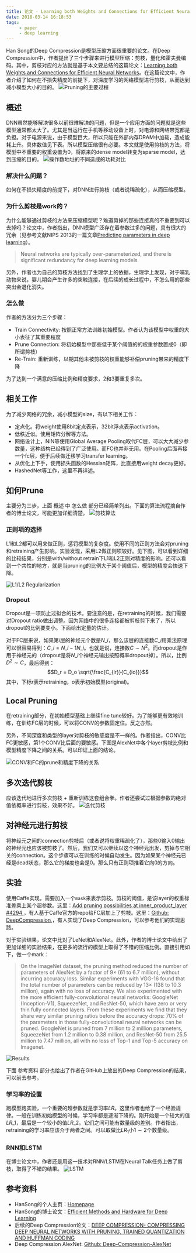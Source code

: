 ```yaml
---
title: 论文 - Learning both Weights and Connections for Efficient Neural Networks
date: 2018-03-14 16:18:53
tags:
     - paper
     - deep learning
---
```

Han Song的Deep Compression是模型压缩方面很重要的论文。在Deep Compression中，作者提出了三个步骤来进行模型压缩：剪枝，量化和霍夫曼编码。其中，剪枝对应的方法就是基于本文要总结的这篇论文：[Learning both Weights and Connections for Efficient Neural Networks](https://arxiv.org/abs/1506.02626)。在这篇论文中，作者介绍了如何在不损失精度的前提下，对深度学习的网络模型进行剪枝，从而达到减小模型大小的目的。
![Pruning的主要过程](/img/paper-pruning-network-demo.png)
<!-- more -->

## 概述
DNN虽然能够解决很多以前很难解决的问题，但是一个应用方面的问题就是这些模型通常都太大了。尤其是当运行在手机等移动设备上时，对电源和网络带宽都是负担。对于电源来说，由于模型巨大，所以只能在外部内存DRAM中加载，造成能耗上升。具体数值见下表。所以模型压缩很有必要。本文就是使用剪枝的方法，将模型中不重要的权重设置为$0$，将原来的dense model转变为sparse model，达到压缩的目的。
![操作数地址的不同造成的功耗对比](/img/paper-pruning-network-energy-for-different-memory-hieracy.png)

### 解决什么问题？
如何在不损失精度的前提下，对DNN进行剪枝（或者说稀疏化），从而压缩模型。

### 为什么剪枝是work的？
为什么能够通过剪枝的方法来压缩模型呢？难道剪掉的那些连接真的不重要到可以去掉吗？论文中，作者指出，DNN模型广泛存在着参数过多的问题，具有很大的冗余（见参考文献NIPS 2013的一篇文章[Predicting parameters in deep learning](https://arxiv.org/abs/1306.0543)）。

> Neural networks are typically over-parameterized, and there is significant redundancy for deep learning models 

另外，作者也为自己的剪枝方法找到了生理学上的依据，生理学上发现，对于哺乳动物来说，婴儿期会产生许多的突触连接，在后续的成长过程中，不怎么用的那些突出会退化消失。

### 怎么做
作者的方法分为三个步骤：
- Train Connectivity: 按照正常方法训练初始模型。作者认为该模型中权重的大小表征了其重要程度
- Prune Connection: 将初始模型中那些低于某个阈值的的权重参数置成$0$（即所谓剪枝）
- Re-Train: 重新训练，以期其他未被剪枝的权重能够补偿pruning带来的精度下降

为了达到一个满意的压缩比例和精度要求，$2$和$3$要重复多次。

## 相关工作
为了减少网络的冗余，减小模型的size，有以下相关工作：

- 定点化。将weight使用8bit定点表示，32bit浮点表示activation。
- 低秩近似。使用矩阵分解等方法。
- 网络设计上，NIN等使用Global Average Pooling取代FC层，可以大大减少参数量，这种结构已经得到了广泛使用。而FC也并非无用。在Pooling后面再接一个fc层，便于后续做迁移学习transfer learning。
- 从优化上下手，使用损失函数的Hessian矩阵，比直接用weight decay更好。
- HashedNet等工作，这里不再详述。

## 如何Prune
主要分为三步，上面 概述 中 怎么做 部分已经简单列出。下面的算法流程摘自作者的博士论文，可能更加详细清楚。
![剪枝算法](/img/paper-pruning-network-algrithem.png)

### 正则项的选择
L1和L2都可以用来做正则，惩罚模型的复杂度。使用不同的正则方法会对pruning和retraining产生影响。实验发现，采用L2做正则项较好。见下图，可以看到详细的比较结果，分别是with/without retrain下L1和L2正则对精度的影响。还可以看到一个共性的地方，就是当pruning的比例大于某个阈值后，模型的精度会快速下降。

![L1/L2 Regularization](/img/paper-pruning-network-regularization.png)

### Dropout
Dropout是一项防止过拟合的技术。要注意的是，在retraining的时候，我们需要对Dropout ratio做出调整。因为网络中的很多连接都被剪枝剪下来了，所以dropout的比例要变小。下面给出定量的估计。

对于FC层来说，如果第$i$层的神经元个数是$N\_i$，那么该层的连接数$C\_i$用乘法原理可以很容易得到：$C\_i = N\_{i-1}N\_i$。也就是说，连接数$C\sim N^2$。而dropout是作用于神经元的（dropout是将$N\_i$个神经元输出按照概率dropout掉）。所以，比例$D^2 \sim C$，最后得到：
$$D_r = D_o \sqrt{\frac{C_{ir}}{C_{io}}}$$
其中，下标$r$表示retraining，$o$表示初始模型(original)。

## Local Pruning
在retraining部分，在初始模型基础上继续fine tune较好。为了能够更有效地训练，在训练FC层的时候，可以将CONV的参数固定住。反之亦然。

另外，不同深度和类型的layer对剪枝的敏感度是不一样的。作者指出，CONV比FC更敏感，第$1$个CONV比后面的要敏感。下图是AlexNet中各个layer剪枝比例和模型精度下降之间的关系。可以印证上面的结论。

![CONV和FC的prune和精度下降的关系](/img/paper-pruning-network-layer-sensitivity.png)
## 多次迭代剪枝
应该迭代地进行多次剪枝 + 重新训练这套组合拳。作者还尝试过根据参数的绝对值依概率进行剪枝，效果不好。
![迭代剪枝](/img/paper-pruning-network-iterative-pruning.png)

## 对神经元进行剪枝
将神经元之间的connection剪枝后（或者说将权重稀疏化了），那些$0$输入$0$输出的神经元也应该被剪枝了。然后，我们又可以继续以这个神经元出发，剪掉与它相关的connection。这个步骤可以在训练的时候自动发生。因为如果某个神经元已经是dead状态，那么它的梯度也会是$0$。那么只有正则项推着它向$0$的方向。

## 实验
使用Caffe实现，需要加入一个`mask`来表示剪枝。剪枝的阈值，是该layer的权重标准差乘上某个超参数。这里：[Add pruning possibilities at inner_product_layer #4294 ](https://github.com/BVLC/caffe/pull/4294/files)，有人基于Caffe官方的repo给FC层加上了剪枝。这里：[Github: DeepCompression](https://github.com/may0324/DeepCompression-caffe),，有人实现了Deep Compression，可以参考他们的实现思路。

对于实验结果，论文中比对了LeNet和AlexNet。此外，作者的博士论文中给出了更加详细的实验结果，在更多的流行的模型上取得了不错的压缩比例。直接引用如下，做一个mark：
> On the ImageNet dataset, the pruning method reduced the number of parameters of AlexNet by a factor of 9× (61 to 6.7 million), without incurring accuracy loss. Similar experiments with VGG-16 found that the total number of parameters can be reduced by 13× (138 to 10.3 million), again with no loss of accuracy. We also experimented with the more efficient fully-convolutional neural networks: GoogleNet (Inception-V1), SqueezeNet, and ResNet-50, which have zero or very thin fully connected layers. From these experiments we find that they share very similar pruning ratios before the accuracy drops: 70% of the parameters in those fully-convolutional neural networks can be pruned. GoogleNet is pruned from 7 million to 2 million parameters, SqueezeNet from 1.2 million to 0.38 million, and ResNet-50 from 25.5 million to 7.47 million, all with no loss of Top-1 and Top-5 accuracy on Imagenet.

![Results](/img/paper-pruning-network-results.png)

下面 参考资料 部分也给出了作者在GitHub上放出的Deep Compression的结果，可以前去参考。

### 学习率的设置
跑模型跑实验，一个重要的超参数就是学习率$LR$。这里作者也给了一个经验规律。一般在训练初始模型的时候，学习率都是逐渐下降的。刚开始是一个较大的值$LR\_1$，最后是一个较小的值$LR\_2$。它们之间可能有数量级的差别。作者指出，retraining的学习率应该介于两者之间。可以取做比$LR_1$小$1 \sim 2$个数量级。

### RNN和LSTM
在博士论文中，作者还是用这一技术对RNN/LSTM在Neural Talk任务上做了剪枝，取得了不错的结果。
![LSTM](/img/paper-pruning-network-lstm.png)

## 参考资料
- HanSong的个人主页：[Homepage](http://stanford.edu/~songhan/)
- HanSong的博士论文：[Efficient Methods and Hardware for Deep Learning](https://purl.stanford.edu/qf934gh3708)
- 后续的Deep Compression论文：[DEEP COMPRESSION- COMPRESSING DEEP NEURAL NETWORKS WITH PRUNING, TRAINED QUANTIZATION AND HUFFMAN CODING](https://arxiv.org/abs/1510.00149)
- Deep Compression AlexNet: [Github: Deep-Compression-AlexNet](https://github.com/songhan/Deep-Compression-AlexNet)
